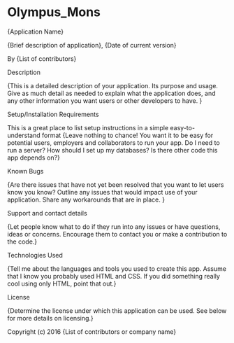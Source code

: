 # Olympus_Mons

{Application Name}

{Brief description of application}, {Date of current version}

By {List of contributors}

Description

{This is a detailed description of your application. Its purpose and usage. Give as much detail as needed to explain what the application does, and any other information you want users or other developers to have. }

Setup/Installation Requirements

This is a great place
to list setup instructions
in a simple
easy-to-understand
format
{Leave nothing to chance! You want it to be easy for potential users, employers and collaborators to run your app. Do I need to run a server? How should I set up my databases? Is there other code this app depends on?}

Known Bugs

{Are there issues that have not yet been resolved that you want to let users know you know? Outline any issues that would impact use of your application. Share any workarounds that are in place. }

Support and contact details

{Let people know what to do if they run into any issues or have questions, ideas or concerns. Encourage them to contact you or make a contribution to the code.}

Technologies Used

{Tell me about the languages and tools you used to create this app. Assume that I know you probably used HTML and CSS. If you did something really cool using only HTML, point that out.}

License

{Determine the license under which this application can be used. See below for more details on licensing.}

Copyright (c) 2016 {List of contributors or company name}
